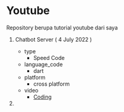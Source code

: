 # Youtube

Repository berupa tutorial youtube dari saya

1. Chatbot Server ( 4 July 2022 )
   - type
     - Speed Code
   - language_code
     - dart
   - platform
     - cross platform
   - video
     - [Coding](https://www.youtube.com/channel/UC928-F8HenjZD1zNdMY42vA)

2. 